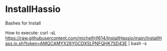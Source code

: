 # InstallHassio
Bashes for Install

How to execute:
curl -sL https://raw.githubusercontent.com/michelfrjf614/InstallHassio/main/InstallHass.io.sh?token=AMQCAMYX26YGCDX5LPNFQHK7SD43E | bash -s
